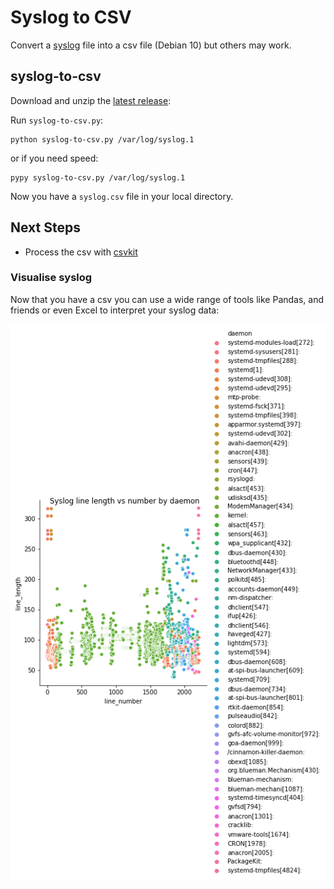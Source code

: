 # Syslog to CSV
Convert a [syslog](https://tools.ietf.org/html/rfc5424) file into a csv file (Debian 10) but others may work.

## syslog-to-csv
Download and unzip the [latest release](https://github.com/gm3dmo/syslog-to-csv/releases/latest):


Run `syslog-to-csv.py`:

```
python syslog-to-csv.py /var/log/syslog.1
```
or if you need speed:

```
pypy syslog-to-csv.py /var/log/syslog.1
```

Now you have a `syslog.csv` file in your local directory.


## Next Steps

- Process the csv with [csvkit](https://csvkit.readthedocs.io/en/latest/)

### Visualise syslog
Now that you have a csv you can use a wide range of tools like Pandas, and friends or even Excel to interpret your syslog data:

![Syslog Visualized](images/syslog-visualized.png)
